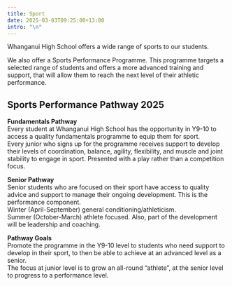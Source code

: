 ```yaml
---
title: Sport
date: 2025-03-03T09:25:00+13:00
intro: "\n"
---
```


Whanganui High School offers a wide range of sports to our students.

We also offer a Sports Performance Programme. This programme targets a selected range of students and offers a more advanced training and support, that will allow them to reach the next level of their athletic performance.

## Sports Performance Pathway 2025

**Fundamentals Pathway**  
Every student at Whanganui High School has the opportunity in Y9-10 to access a quality fundamentals programme to equip them for sport.  
Every junior who signs up for the programme receives support to develop their levels of coordination, balance, agility, flexibility, and muscle and joint stability to engage in sport. Presented with a play rather than a competition focus.

**Senior Pathway**  
Senior students who are focused on their sport have access to quality advice and support to manage their ongoing development. This is the performance component.  
Winter (April-September) general conditioning/athleticism.  
Summer (October-March) athlete focused. Also, part of the development will be leadership and coaching.
 

**Pathway Goals**  
Promote the programme in the Y9-10 level to students who need support to develop in their sport, to then be able to achieve at an advanced level as a senior.  
The focus at junior level is to grow an all-round “athlete”, at the senior level to progress to a performance level.


